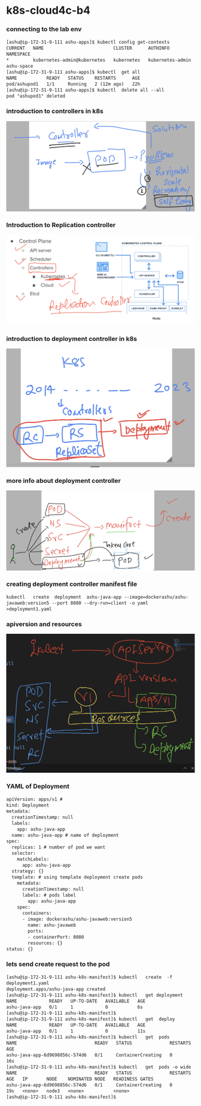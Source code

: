 # k8s-cloud4c-b4

### connecting to the lab env

```
[ashu@ip-172-31-9-111 ashu-apps]$ kubectl config get-contexts 
CURRENT   NAME                          CLUSTER      AUTHINFO           NAMESPACE
*         kubernetes-admin@kubernetes   kubernetes   kubernetes-admin   ashu-space
[ashu@ip-172-31-9-111 ashu-apps]$ kubectl  get all
NAME           READY   STATUS    RESTARTS      AGE
pod/ashupod1   1/1     Running   2 (12m ago)   22h
[ashu@ip-172-31-9-111 ashu-apps]$ kubectl  delete all --all
pod "ashupod1" deleted

```

### introduction to controllers in k8s

<img src="contr.png">

### Introduction to Replication controller

<img src="rc.png">

### introduction to deployment controller in k8s

<img src="dep.png">

### more info about deployment controller

<img src="dep1.png">

### creating deployment controller manifest file 

```
kubectl   create  deployment  ashu-java-app --image=dockerashu/ashu-javaweb:version5 --port 8080 --dry-run=client -o yaml  >deployment1.yaml 
```

### apiversion and resources

<img src="res.png">

### YAML of Deployment 

```
apiVersion: apps/v1 # 
kind: Deployment
metadata:
  creationTimestamp: null
  labels:
    app: ashu-java-app
  name: ashu-java-app # name of deployment 
spec:
  replicas: 1 # number of pod we want 
  selector:
    matchLabels:
      app: ashu-java-app
  strategy: {}
  template: # using template deployment create pods 
    metadata:
      creationTimestamp: null
      labels: # pods label 
        app: ashu-java-app
    spec:
      containers:
      - image: dockerashu/ashu-javaweb:version5
        name: ashu-javaweb
        ports:
        - containerPort: 8080
        resources: {}
status: {}

```

### lets send create request to the pod

```
[ashu@ip-172-31-9-111 ashu-k8s-manifest]$ kubectl   create  -f  deployment1.yaml 
deployment.apps/ashu-java-app created
[ashu@ip-172-31-9-111 ashu-k8s-manifest]$ kubectl   get deployment 
NAME            READY   UP-TO-DATE   AVAILABLE   AGE
ashu-java-app   0/1     1            0           6s
[ashu@ip-172-31-9-111 ashu-k8s-manifest]$ 
[ashu@ip-172-31-9-111 ashu-k8s-manifest]$ kubectl   get  deploy 
NAME            READY   UP-TO-DATE   AVAILABLE   AGE
ashu-java-app   0/1     1            0           11s
[ashu@ip-172-31-9-111 ashu-k8s-manifest]$ kubectl   get  pods
NAME                             READY   STATUS              RESTARTS   AGE
ashu-java-app-6d9698856c-574d6   0/1     ContainerCreating   0          16s
[ashu@ip-172-31-9-111 ashu-k8s-manifest]$ kubectl   get  pods -o wide
NAME                             READY   STATUS              RESTARTS   AGE   IP       NODE    NOMINATED NODE   READINESS GATES
ashu-java-app-6d9698856c-574d6   0/1     ContainerCreating   0          19s   <none>   node3   <none>           <none>
[ashu@ip-172-31-9-111 ashu-k8s-manifest]$ 

```

